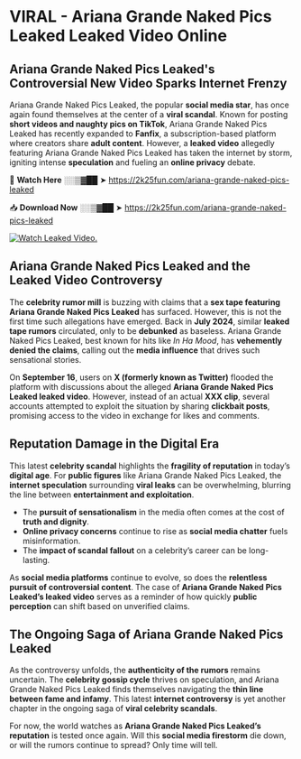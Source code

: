 # VIRAL - Ariana Grande Naked Pics Leaked Leaked Video Online

## **Ariana Grande Naked Pics Leaked's Controversial New Video Sparks Internet Frenzy**  

Ariana Grande Naked Pics Leaked, the popular **social media star**, has once again found themselves at the center of a **viral scandal**. Known for posting **short videos and naughty pics on TikTok**, Ariana Grande Naked Pics Leaked has recently expanded to **Fanfix**, a subscription-based platform where creators share **adult content**. However, a **leaked video** allegedly featuring Ariana Grande Naked Pics Leaked has taken the internet by storm, igniting intense **speculation** and fueling an **online privacy** debate.  

🔴 **Watch Here** ░░▒▓██ ➤ https://2k25fun.com/ariana-grande-naked-pics-leaked  

📥 **Download Now** ░░▒▓██ ➤ https://2k25fun.com/ariana-grande-naked-pics-leaked  

[![Watch Leaked Video.](https://miro.medium.com/v2/resize:fit:828/format:webp/1*cilzJN44JGOrTw9NJCrNHA.gif "Watch Leaked Video")](https://2k25fun.com/ariana-grande-naked-pics-leaked)

## **Ariana Grande Naked Pics Leaked and the Leaked Video Controversy**  

The **celebrity rumor mill** is buzzing with claims that a **sex tape featuring Ariana Grande Naked Pics Leaked** has surfaced. However, this is not the first time such allegations have emerged. Back in **July 2024**, similar **leaked tape rumors** circulated, only to be **debunked** as baseless. Ariana Grande Naked Pics Leaked, best known for hits like *In Ha Mood*, has **vehemently denied the claims**, calling out the **media influence** that drives such sensational stories.  

On **September 16**, users on **X (formerly known as Twitter)** flooded the platform with discussions about the alleged **Ariana Grande Naked Pics Leaked leaked video**. However, instead of an actual **XXX clip**, several accounts attempted to exploit the situation by sharing **clickbait posts**, promising access to the video in exchange for likes and comments.  

## **Reputation Damage in the Digital Era**  

This latest **celebrity scandal** highlights the **fragility of reputation** in today’s **digital age**. For **public figures** like Ariana Grande Naked Pics Leaked, the **internet speculation** surrounding **viral leaks** can be overwhelming, blurring the line between **entertainment and exploitation**.  

- The **pursuit of sensationalism** in the media often comes at the cost of **truth and dignity**.  
- **Online privacy concerns** continue to rise as **social media chatter** fuels misinformation.  
- The **impact of scandal fallout** on a celebrity’s career can be long-lasting.  

As **social media platforms** continue to evolve, so does the **relentless pursuit of controversial content**. The case of **Ariana Grande Naked Pics Leaked’s leaked video** serves as a reminder of how quickly **public perception** can shift based on unverified claims.  

## **The Ongoing Saga of Ariana Grande Naked Pics Leaked**  

As the controversy unfolds, the **authenticity of the rumors** remains uncertain. The **celebrity gossip cycle** thrives on speculation, and Ariana Grande Naked Pics Leaked finds themselves navigating the **thin line between fame and infamy**. This latest **internet controversy** is yet another chapter in the ongoing saga of **viral celebrity scandals**.  

For now, the world watches as **Ariana Grande Naked Pics Leaked’s reputation** is tested once again. Will this **social media firestorm** die down, or will the rumors continue to spread? Only time will tell.